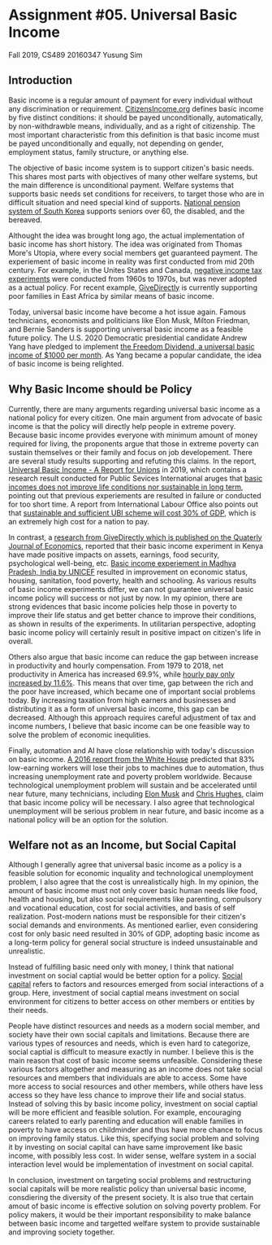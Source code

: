 Assignment #05. Universal Basic Income
===

Fall 2019, CS489
20160347 Yusung Sim

Introduction
---

Basic income is a regular amount of payment for every individual without any discrimination or requirement. [CitizensIncome.org](https://citizensincome.org/citizens-income/what-is-it/) defines basic income by five distinct conditions: it should be payed unconditionally, automatically, by non-withdrawble means, individually, and as a right of citizenship. The most important characteristic from this definition is that basic income must be payed unconditionally and equally, not depending on gender, employment status, family structure, or anything else.

The objective of basic income system is to support citizen's basic needs. This shares most parts with objectives of many other welfare systems, but the main difference is unconditional payment. Welfare systems that supports basic needs set conditions for receivers, to target those who are in difficult situation and need special kind of supports. [National pension system of South Korea](https://www.gov.kr/portal/service/serviceInfo/PTR000051902) supports seniors over 60, the disabled, and the bereaved.

Althought the idea was brought long ago, the actual implementation of basic income has short history. The idea was originated from Thomas More's Utopia, where every social members get guaranteed payment. The experiement of basic income in reality was first conducted from mid 20th century. For example, in the Unites States and Canada, [negative income tax experiments](https://web.archive.org/web/20091206014715/http://www.irp.wisc.edu/research/nit/NIT_index.htm) were conducted from 1960s to 1970s, but was never adopted as a actual policy. For recent example, [GiveDirectly](https://www.givedirectly.org/) is currently supporting poor families in East Africa by similar means of basic income.

Today, universal basic income have become a hot issue again. Famous technicians, economists and politicians like Elon Musk, Milton Friedman, and Bernie Sanders is supporting universal basic income as a feasible future policy. The U.S. 2020 Democratic presidential candidate Andrew Yang have pledged to implement [the Freedom Dividend, a universal basic income of $1000 per month](https://www.yang2020.com/policies/the-freedom-dividend/). As Yang became a popular candidate, the idea of basic income is being relighted.

Why Basic Income should be Policy
---

Currently, there are many arguments regarding universal basic income as a national policy for every citizen. One main argument from advocate of basic income is that the policy will directly help people in extreme povery. Because basic income provides everyone with minimum amount of money required for living, the proponents argue that those in extreme poverty can sustain themselves or their family and focus on job developement. There are several study results supporting and refuting this claims. In the report, [Universal Basic Income - A Report for Unions](http://www.world-psi.org/sites/default/files/documents/research/en_ubi_full_report_2019.pdf) in 2019, which contains a research result conducted for Public Sevices International aruges that [basic incomes does not improve life conditions nor sustainable in long term](https://www.theguardian.com/commentisfree/2019/may/06/universal-basic-income-public-realm-poverty-inequality), pointing out that previous experiements are resulted in failure or conducted for too short time. A report from International Labour Office also points out that [sustainable and sufficient UBI scheme will cost 30% of GDP](https://www.social-protection.org/gimi/RessourcePDF.action?id=55171), which is an extremely high cost for a nation to pay.

In contrast, a [research from GiveDirectly which is published on the Quaterly Journal of Economics](https://www.princeton.edu/~joha/publications/Haushofer_Shapiro_UCT_QJE_2016.pdf), reported that their basic income experiment in Kenya have made positive impacts on assets, earnings, food security, psychological well-being, etc. [Basic income experiement in Madhya Pradesh, India by UNICEF](http://unicef.in/Uploads/Publications/Resources/pub_doc83.pdf) resulted in improvement on economic status, housing, sanitation, food poverty, health and schooling. As various results of basic income experiments differ, we can not guarantee universal basic income policy will success or not just by now. In my opinion, there are strong evidences that basic income policies help those in poverty to improve their life status and get better chance to improve their conditions, as shown in results of the experiments. In utilitarian perspective, adopting basic income policy will certainly result in positive impact on citizen's life in overall.

Others also argue that basic income can reduce the gap between increase in productivity and hourly compensation. From 1979 to 2018, net productivity in America has increased 69.9%, while [hourly pay only increased by 11.6%](https://www.epi.org/productivity-pay-gap/). This means that over time, gap between the rich and the poor have increased, which became one of important social problems today. By increasing taxation from high earners and businesses and distributing it as a form of universal basic income, this gap can be decreased. Although this approach requires careful adjustment of tax and income numbers, I believe that basic income can be one feasible way to solve the problem of economic inequlities.

Finally, automation and AI have close relationship with today's discussion on basic income. [A 2016 report from the White House](https://obamawhitehouse.archives.gov/sites/default/files/docs/ERP_2016_Book_Complete%20JA.pdf) predicted that 83% low-earning workers will lose their jobs to machines due to automation, thus increasing unemployment rate and poverty problem worldwide. Because technological unemployment problem will sustain and be accelerated until near future, many technicians, including [Elon Musk](https://www.cnbc.com/2018/06/18/elon-musk-automated-jobs-could-make-ubi-cash-handouts-necessary.html) and [Chris Hughes](https://www.cnbc.com/2019/06/17/facebook-co-founder-chris-hughes-on-basic-income-for-working-poor.html), claim that basic income policy will be necessary. I also agree that technological unemployment will be serious problem in near future, and basic income as a national policy will be an option for the solution.

Welfare not as an Income, but Social Capital
---

Although I generally agree that universal basic income as a policy is a feasible solution for economic inquality and technological unemployment problem, I also agree that the cost is unrealistically high. In my opinion, the amount of basic income must not only cover basic human needs like food, health and housing, but also social requirements like parenting, compulsory and vocational education, cost for social activities, and basis of self realization. Post-modern nations must be responsible for their citizen's social demands and environments. As mentioned earlier, even considering cost for only basic need resulted in 30% of GDP, adopting basic income as a long-term policy for general social structure is indeed unsustainable and unrealistic.

Instead of fulfilling basic need only with money, I think that national investment on social captial would be better option for a policy. [Social capital](https://en.wikipedia.org/wiki/Social_capital) refers to factors and resources emerged from social interactions of a group. Here, investment of social captial means investment on social environment for citizens to better access on other members or entities by their needs.

People have distinct resources and needs as a modern social member, and society have their own social capitals and limitations. Because there are various types of resources and needs, which is even hard to categorize, social captial is difficult to measure exactly in number. I believe this is the main reason that cost of basic income seems unfeasible. Considering these various factors altogether and measuring as an income does not take social resources and members that individuals are able to access. Some have more access to social resources and other members, while others have less access so they have less chance to improve their life and social status. Instead of solving this by basic income policy, investment on social captial will be more efficient and feasible solution. For example, encouraging careers related to early parenting and education will enable families in poverty to have access on childminder and thus have more chance to focus on improving family status. Like this, specifying social problem and solving it by investing on social capital can have same improvement like basic income, with possibly less cost. In wider sense, welfare system in a social interaction level would be implementation of investment on social capital.

In conclusion, investment on targeting social problems and restructuring social capitals will be more realistic policy than universal basic income, consdiering the diversity of the present society. It is also true that certain amout of basic income is effective solution on solving poverty problem. For policy makers, it would be their important responsibility to make balance between basic income and targetted welfare system to provide sustainable and improving society together.